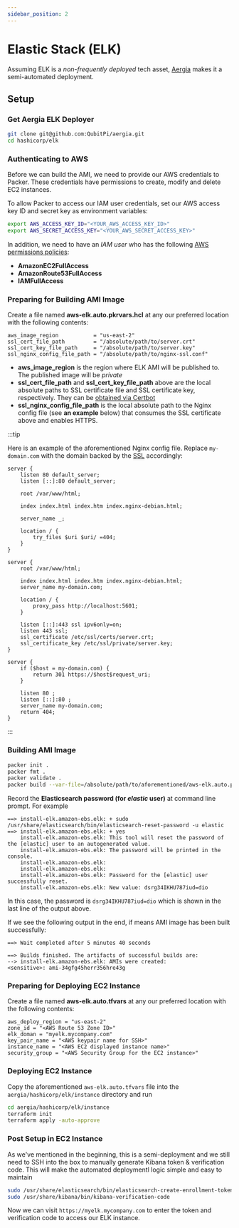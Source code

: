 ```yaml
---
sidebar_position: 2
---
```


Elastic Stack (ELK)
===================

Assuming ELK is a _non-frequently deployed_ tech asset, [Aergia] makes it a semi-automated deployment.

Setup
-----

### Get Aergia ELK Deployer

```bash
git clone git@github.com:QubitPi/aergia.git
cd hashicorp/elk
```

### Authenticating to AWS

Before we can build the AMI, we need to provide our AWS credentials to Packer. These credentials have permissions to
create, modify and delete EC2 instances.

To allow Packer to access our IAM user credentials, set our AWS access key ID and secret key as environment variables:

```bash
export AWS_ACCESS_KEY_ID="<YOUR_AWS_ACCESS_KEY_ID>"
export AWS_SECRET_ACCESS_KEY="<YOUR_AWS_SECRET_ACCESS_KEY>"
```

In addition, we need to have an _IAM user_ who has the following [AWS permissions policies]:

- **AmazonEC2FullAccess**
- **AmazonRoute53FullAccess**
- **IAMFullAccess**

### Preparing for Building AMI Image

Create a file named **aws-elk.auto.pkrvars.hcl** at any our preferred location with the following contents:

```hcl
aws_image_region           = "us-east-2"
ssl_cert_file_path         = "/absolute/path/to/server.crt"
ssl_cert_key_file_path     = "/absolute/path/to/server.key"
ssl_nginx_config_file_path = "/absolute/path/to/nginx-ssl.conf"
```

- **aws_image_region** is the region where ELK AMI will be published to. The published image will be _private_
- **ssl_cert_file_path** and **ssl_cert_key_file_path** above are the local absolute paths to SSL certificate file and
  SSL certificate key, respectively. They can be [obtained via Certbot](https://qubitpi.github.io/aergia/blog/certbot)
- **ssl_nginx_config_file_path** is the local absolute path to the Nginx config file (see **an example** below) that
  consumes the SSL certificate above and enables HTTPS.

:::tip

Here is an example of the aforementioned Nginx config file. Replace `my-domain.com` with the domain backed by the
[SSL](#ssl-certificate) accordingly:

```text
server {
    listen 80 default_server;
    listen [::]:80 default_server;

    root /var/www/html;

    index index.html index.htm index.nginx-debian.html;

    server_name _;

    location / {
        try_files $uri $uri/ =404;
    }
}

server {
    root /var/www/html;

    index index.html index.htm index.nginx-debian.html;
    server_name my-domain.com;

    location / {
        proxy_pass http://localhost:5601;
    }

    listen [::]:443 ssl ipv6only=on;
    listen 443 ssl;
    ssl_certificate /etc/ssl/certs/server.crt;
    ssl_certificate_key /etc/ssl/private/server.key;
}

server {
    if ($host = my-domain.com) {
        return 301 https://$host$request_uri;
    }

    listen 80 ;
    listen [::]:80 ;
    server_name my-domain.com;
    return 404;
}
```

:::

### Building AMI Image

```bash
packer init .
packer fmt .
packer validate .
packer build --var-file=/absolute/path/to/aforementioned/aws-elk.auto.pkrvars.hcl aws-elk.pkr.hcl
```

Record the **Elasticsearch password (for _elastic_ user)** at command line prompt. For example

```shell
==> install-elk.amazon-ebs.elk: + sudo /usr/share/elasticsearch/bin/elasticsearch-reset-password -u elastic
==> install-elk.amazon-ebs.elk: + yes
    install-elk.amazon-ebs.elk: This tool will reset the password of the [elastic] user to an autogenerated value.
    install-elk.amazon-ebs.elk: The password will be printed in the console.
    install-elk.amazon-ebs.elk:
    install-elk.amazon-ebs.elk:
    install-elk.amazon-ebs.elk: Password for the [elastic] user successfully reset.
    install-elk.amazon-ebs.elk: New value: dsrg34IKHU787iud=dio
```

In this case, the password is `dsrg34IKHU787iud=dio` which is shown in the last line of the output above.

If we see the following output in the end, if means AMI image has been built successfully:

```shell
==> Wait completed after 5 minutes 40 seconds

==> Builds finished. The artifacts of successful builds are:
--> install-elk.amazon-ebs.elk: AMIs were created:
<sensitive>: ami-34gfg45herr356hre43g
```

### Preparing for Deploying EC2 Instance

Create a file named **aws-elk.auto.tfvars** at any our preferred location with the following contents:

```hcl
aws_deploy_region = "us-east-2"
zone_id = "<AWS Route 53 Zone ID>"
elk_doman = "myelk.mycompany.com"
key_pair_name = "<AWS keypair name for SSH>"
instance_name = "<AWS EC2 displayed instance name>"
security_group = "<AWS Security Group for the EC2 instance>"
```

### Deploying EC2 Instance

Copy the aforementioned `aws-elk.auto.tfvars` file into the `aergia/hashicorp/elk/instance` directory and run

```bash
cd aergia/hashicorp/elk/instance
terraform init
terraform apply -auto-approve
```

### Post Setup in EC2 Instance

As we've mentioned in the beginning, this is a semi-deployment and we still need to SSH into the box to manually
generate Kibana token & verification code. This will make the automated deploymentl logic simple and easy to maintain

```bash
sudo /usr/share/elasticsearch/bin/elasticsearch-create-enrollment-token --scope kibana --url "https://localhost:9200"
sudo /usr/share/kibana/bin/kibana-verification-code
```

Now we can visit `https://myelk.mycompany.com` to enter the token and verification code to access our ELK instance.

[Aergia]: https://qubitpi.github.io/aergia/
[AWS permissions policies]: https://docs.aws.amazon.com/IAM/latest/UserGuide/introduction_access-management.html
